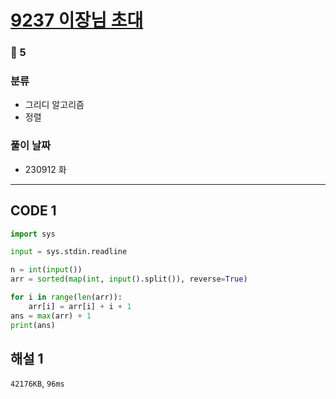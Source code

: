 # [9237 이장님 초대](https://www.acmicpc.net/problem/9237)

### 🥈 5

### 분류

- 그리디 알고리즘
- 정렬

### 풀이 날짜

- 230912 화

---

## CODE 1

```python
import sys

input = sys.stdin.readline

n = int(input())
arr = sorted(map(int, input().split()), reverse=True)

for i in range(len(arr)):
    arr[i] = arr[i] + i + 1
ans = max(arr) + 1
print(ans)
```

## 해설 1

`42176KB`, `96ms`
